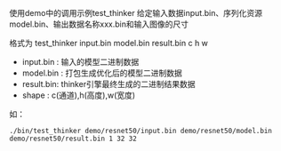 
使用demo中的调用示例test_thinker
给定输入数据input.bin、序列化资源model.bin、输出数据名称xxx.bin和输入图像的尺寸

格式为 test_thinker input.bin model.bin result.bin  c h w

  * input.bin : 输入的模型二进制数据
  * model.bin : 打包生成优化后的模型二进制数据
  * result.bin: thinker引擎最终生成的二进制结果数据
  * shape : c(通道),h(高度),w(宽度)

如：
```Shell
./bin/test_thinker demo/resnet50/input.bin demo/resnet50/model.bin demo/resnet50/result.bin 1 32 32
```